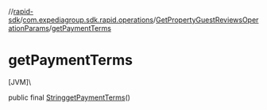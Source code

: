 //[rapid-sdk](../../../index.md)/[com.expediagroup.sdk.rapid.operations](../index.md)/[GetPropertyGuestReviewsOperationParams](index.md)/[getPaymentTerms](get-payment-terms.md)

# getPaymentTerms

[JVM]\

public final [String](https://docs.oracle.com/javase/8/docs/api/java/lang/String.html)[getPaymentTerms](get-payment-terms.md)()
